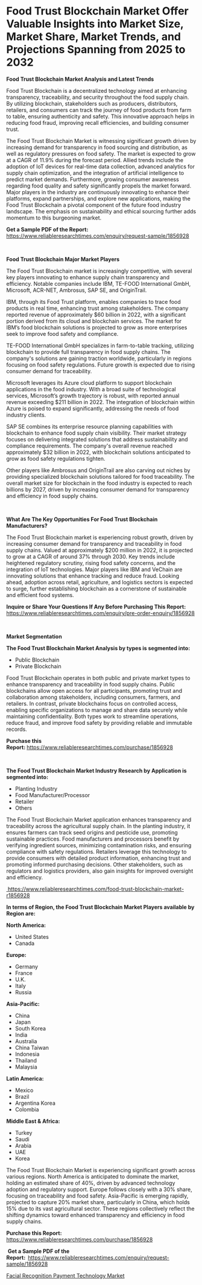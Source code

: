 <p><h1>Food Trust Blockchain Market Offer Valuable Insights into Market Size, Market Share, Market Trends, and Projections Spanning from 2025 to 2032</h1></p><p><strong>Food Trust Blockchain Market Analysis and Latest Trends</strong></p>
<p><p>Food Trust Blockchain is a decentralized technology aimed at enhancing transparency, traceability, and security throughout the food supply chain. By utilizing blockchain, stakeholders such as producers, distributors, retailers, and consumers can track the journey of food products from farm to table, ensuring authenticity and safety. This innovative approach helps in reducing food fraud, improving recall efficiencies, and building consumer trust.</p><p>The Food Trust Blockchain Market is witnessing significant growth driven by increasing demand for transparency in food sourcing and distribution, as well as regulatory pressures on food safety. The market is expected to grow at a CAGR of 11.9% during the forecast period. Allied trends include the adoption of IoT devices for real-time data collection, advanced analytics for supply chain optimization, and the integration of artificial intelligence to predict market demands. Furthermore, growing consumer awareness regarding food quality and safety significantly propels the market forward. Major players in the industry are continuously innovating to enhance their platforms, expand partnerships, and explore new applications, making the Food Trust Blockchain a pivotal component of the future food industry landscape. The emphasis on sustainability and ethical sourcing further adds momentum to this burgeoning market.</p></p>
<p><strong>Get a Sample PDF of the Report:&nbsp;</strong> <a href="https://www.reliableresearchtimes.com/enquiry/request-sample/1856928?utm_campaign=2117&utm_medium=2&utm_source=Github&utm_content=ia&utm_term=10032025&utm_id=food-trust-blockchain">https://www.reliableresearchtimes.com/enquiry/request-sample/1856928</a></p>
<p>&nbsp;</p>
<p><strong>Food Trust Blockchain Major Market Players</strong></p>
<p><p>The Food Trust Blockchain market is increasingly competitive, with several key players innovating to enhance supply chain transparency and efficiency. Notable companies include IBM, TE-FOOD International GmbH, Microsoft, ACR-NET, Ambrosus, SAP SE, and OriginTrail.</p><p>IBM, through its Food Trust platform, enables companies to trace food products in real time, enhancing trust among stakeholders. The company reported revenue of approximately $60 billion in 2022, with a significant portion derived from its cloud and blockchain services. The market for IBM’s food blockchain solutions is projected to grow as more enterprises seek to improve food safety and compliance.</p><p>TE-FOOD International GmbH specializes in farm-to-table tracking, utilizing blockchain to provide full transparency in food supply chains. The company's solutions are gaining traction worldwide, particularly in regions focusing on food safety regulations. Future growth is expected due to rising consumer demand for traceability.</p><p>Microsoft leverages its Azure cloud platform to support blockchain applications in the food industry. With a broad suite of technological services, Microsoft’s growth trajectory is robust, with reported annual revenue exceeding $211 billion in 2022. The integration of blockchain within Azure is poised to expand significantly, addressing the needs of food industry clients.</p><p>SAP SE combines its enterprise resource planning capabilities with blockchain to enhance food supply chain visibility. Their market strategy focuses on delivering integrated solutions that address sustainability and compliance requirements. The company's overall revenue reached approximately $32 billion in 2022, with blockchain solutions anticipated to grow as food safety regulations tighten.</p><p>Other players like Ambrosus and OriginTrail are also carving out niches by providing specialized blockchain solutions tailored for food traceability. The overall market size for blockchain in the food industry is expected to reach billions by 2027, driven by increasing consumer demand for transparency and efficiency in food supply chains.</p></p>
<p>&nbsp;</p>
<p><strong>What Are The Key Opportunities For Food Trust Blockchain Manufacturers?</strong></p>
<p><p>The Food Trust Blockchain market is experiencing robust growth, driven by increasing consumer demand for transparency and traceability in food supply chains. Valued at approximately $200 million in 2022, it is projected to grow at a CAGR of around 37% through 2030. Key trends include heightened regulatory scrutiny, rising food safety concerns, and the integration of IoT technologies. Major players like IBM and VeChain are innovating solutions that enhance tracking and reduce fraud. Looking ahead, adoption across retail, agriculture, and logistics sectors is expected to surge, further establishing blockchain as a cornerstone of sustainable and efficient food systems.</p></p>
<p><strong>Inquire or Share Your Questions If Any Before Purchasing This Report:</strong> <a href="https://www.reliableresearchtimes.com/enquiry/pre-order-enquiry/1856928?utm_campaign=2117&utm_medium=2&utm_source=Github&utm_content=ia&utm_term=10032025&utm_id=food-trust-blockchain">https://www.reliableresearchtimes.com/enquiry/pre-order-enquiry/1856928</a></p>
<p>&nbsp;</p>
<p><strong>Market Segmentation</strong></p>
<p><strong>The Food Trust Blockchain Market Analysis by types is segmented into:</strong></p>
<p><ul><li>Public Blockchain</li><li>Private Blockchain</li></ul></p>
<p><p>Food Trust Blockchain operates in both public and private market types to enhance transparency and traceability in food supply chains. Public blockchains allow open access for all participants, promoting trust and collaboration among stakeholders, including consumers, farmers, and retailers. In contrast, private blockchains focus on controlled access, enabling specific organizations to manage and share data securely while maintaining confidentiality. Both types work to streamline operations, reduce fraud, and improve food safety by providing reliable and immutable records.</p></p>
<p><strong>Purchase this Report:&nbsp;</strong><a href="https://www.reliableresearchtimes.com/purchase/1856928?utm_campaign=2117&utm_medium=2&utm_source=Github&utm_content=ia&utm_term=10032025&utm_id=food-trust-blockchain">https://www.reliableresearchtimes.com/purchase/1856928</a></p>
<p>&nbsp;</p>
<p><strong>The Food Trust Blockchain Market Industry Research by Application is segmented into:</strong></p>
<p><ul><li>Planting Industry</li><li>Food Manufacturer/Processor</li><li>Retailer</li><li>Others</li></ul></p>
<p><p>The Food Trust Blockchain Market application enhances transparency and traceability across the agricultural supply chain. In the planting industry, it ensures farmers can track seed origins and pesticide use, promoting sustainable practices. Food manufacturers and processors benefit by verifying ingredient sources, minimizing contamination risks, and ensuring compliance with safety regulations. Retailers leverage this technology to provide consumers with detailed product information, enhancing trust and promoting informed purchasing decisions. Other stakeholders, such as regulators and logistics providers, also gain insights for improved oversight and efficiency.</p></p>
<p><a href="https://www.reliableresearchtimes.com/food-trust-blockchain-market-r1856928?utm_campaign=2117&utm_medium=2&utm_source=Github&utm_content=ia&utm_term=10032025&utm_id=food-trust-blockchain">&nbsp;https://www.reliableresearchtimes.com/food-trust-blockchain-market-r1856928</a></p>
<p><strong>In terms of Region, the Food Trust Blockchain Market Players available by Region are:</strong></p>
<p>
    <p> <strong> North America: </strong>
        <ul>
            <li>United States</li>
            <li>Canada</li>
        </ul>
        </p> 
    <p> <strong> Europe: </strong>
        <ul>
            <li>Germany</li>
            <li>France</li>
            <li>U.K.</li>
            <li>Italy</li>
            <li>Russia</li>
        </ul>
        </p> 
    <p> <strong> Asia-Pacific: </strong>
        <ul>
            <li>China</li>
            <li>Japan</li>
            <li>South Korea</li>
            <li>India</li>
            <li>Australia</li>
            <li>China Taiwan</li>
            <li>Indonesia</li>
            <li>Thailand</li>
            <li>Malaysia</li>
        </ul>
        </p> 
    <p> <strong> Latin America: </strong>
        <ul>
            <li>Mexico</li>
            <li>Brazil</li>
            <li>Argentina Korea</li>
            <li>Colombia</li>
        </ul>
        </p> 
    <p> <strong> Middle East & Africa: </strong>
        <ul>
            <li>Turkey</li>
            <li>Saudi</li>
            <li>Arabia</li>
            <li>UAE</li>
            <li>Korea</li>
        </ul>
    </p>
    </p>
<p><p>The Food Trust Blockchain Market is experiencing significant growth across various regions. North America is anticipated to dominate the market, holding an estimated share of 40%, driven by advanced technology adoption and regulatory support. Europe follows closely with a 30% share, focusing on traceability and food safety. Asia-Pacific is emerging rapidly, projected to capture 20% market share, particularly in China, which holds 15% due to its vast agricultural sector. These regions collectively reflect the shifting dynamics toward enhanced transparency and efficiency in food supply chains.</p></p>
<p><strong>Purchase this Report: </strong><a href="https://www.reliableresearchtimes.com/purchase/1856928?utm_campaign=2117&utm_medium=2&utm_source=Github&utm_content=ia&utm_term=10032025&utm_id=food-trust-blockchain">https://www.reliableresearchtimes.com/purchase/1856928</a></p>
<p>&nbsp;<strong>Get a Sample PDF of the Report:&nbsp;&nbsp;</strong><a href="https://www.reliableresearchtimes.com/enquiry/request-sample/1856928?utm_campaign=2117&utm_medium=2&utm_source=Github&utm_content=ia&utm_term=10032025&utm_id=food-trust-blockchain">https://www.reliableresearchtimes.com/enquiry/request-sample/1856928</a></p>
<p><strong></strong></p>
<p><p><a href="https://github.com/nathandecarvalho/Market-Research-Report-List-6/blob/main/facial-recognition-payment-technology-market.md?utm_campaign=2117&utm_medium=2&utm_source=Github&utm_content=ia&utm_term=10032025&utm_id=food-trust-blockchain">Facial Recognition Payment Technology Market</a></p></p>